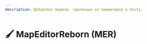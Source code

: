 ```yaml
---
description: Добавляет модели, сделанных из примитивов в Unity.
---
```


# 🖌 MapEditorReborn (MER)

